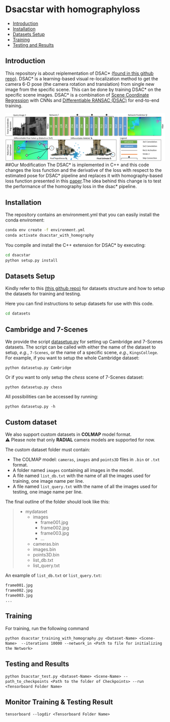 # Dsacstar with homographyloss
- [Introduction](#introduction)
- [Installation](#installation)
- [Datasets Setup](#datasets-setup)
- [Training](#training)
- [Testing and Results ](#testing-and-results)

## Introduction
This repository is about reiplementation of DSAC\* [(found in this github repo)](https://github.com/vislearn/dsacstar). DSAC\* is a learning-based visual re-localization method to get the camera 6-D pose (the camera rotation and translation) from single new image from the specific scene. This can be done by training DSAC\* on the specific scene images.
DSAC\* is a combination of [Scene Coordinate Regression](https://ieeexplore.ieee.org/document/6619221) with CNNs and [Differentiable RANSAC (DSAC)](https://arxiv.org/abs/1611.05705) for end-to-end training. 

![](overview.png)
##Our Modification
The DSAC* is implemented in C++ and this code changes the loss function and the derivative of the loss with respect to the estimated pose for DSAC* pipeline and replaces it with homography-based loss function presented in this [paper](https://arxiv.org/abs/2205.01937).The idea behind this change is to test the performance of the homography loss in the dsac* pipeline. 

## Installation
The repository contains an environment.yml that you can easily install the conda enviroment:
```bash
conda env create -f environment.yml
conda activate dsacstar_with_homography
```
You compile and install the C++ extension for DSAC\* by executing:
```bash
cd dsacstar
python setup.py install
```
## Datasets Setup 

Kindly refer to this [(this github repo)](https://github.com/clementinboittiaux/homography-loss-function) for datasets structure and how to setup the datasets for training and testing.

Here you can find instructions to setup datasets for use with this code.
```bash
cd datasets
```
## Cambridge and 7-Scenes

We provide the script [datasetup.py](datasets/datasetup.py) for setting up Cambridge and 7-Scenes datasets. The script can be
called with either the name of the dataset to setup, *e.g.*, `7-Scenes`, or the name of a specific scene, *e.g.*,
`KingsCollege`. For example, if you want to setup the whole Cambridge dataset:
```shell
python datasetup.py Cambridge
```
Or if you want to only setup the *chess* scene of 7-Scenes dataset:
```shell
python datasetup.py chess
```
All possibilities can be accessed by running:
```shell
python datasetup.py -h
```


## Custom dataset

We also support custom datasets in **COLMAP** model format.  
⚠️ Please note that only **RADIAL** camera models are supported for now.

The custom dataset folder must contain:
- The COLMAP model: `cameras`, `images` and `points3D` files in `.bin` or `.txt` format.
- A folder named `images` containing all images in the model.
- A file named `list_db.txt` with the name of all the images used for training, one image name per line.
- A file named `list_query.txt` with the name of all the images used for testing, one image name per line.

The final outline of the folder should look like this:
> - mydataset
>   - images
>     - frame001.jpg
>     - frame002.jpg
>     - frame003.jpg
>     - ...
>   - cameras.bin
>   - images.bin
>   - points3D.bin
>   - list_db.txt
>   - list_query.txt

An example of `list_db.txt` or `list_query.txt`:
```text
frame001.jpg
frame002.jpg
frame003.jpg
...
```

## Training
For training, run the following command
```
python dsacstar_training_with_homography.py <Dataset-Name> <Scene-Name>  --iterations 10000 --network_in <Path to file for initializing the Network>
```
## Testing and Results 
```
python Dsacstar_test.py <Dataset-Name> <Scene-Name> --path_to_checkpoints <Path to the folder of Checkpoints> --run <Tensorboard Folder Name>
```
## Monitor Training & Testing Result
```
tensorboard --logdir <Tensorboard Folder Name>
```
